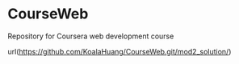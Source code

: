 # CourseWeb
Repository for Coursera web development course

url(https://github.com/KoalaHuang/CourseWeb.git/mod2_solution/)